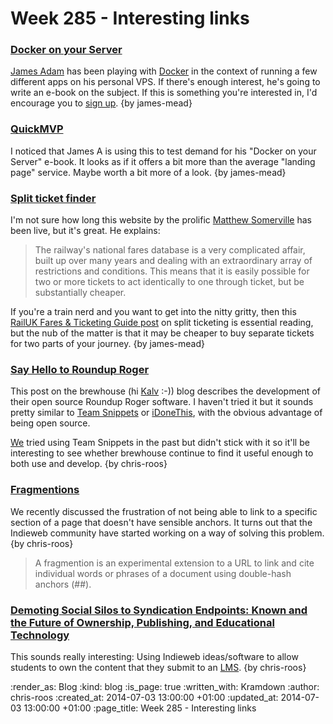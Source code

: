 Week 285 - Interesting links
============================

### [Docker on your Server](http://interblah.net/docker-on-your-server)

[James Adam][] has been playing with [Docker][] in the context of running a few different apps on his personal VPS. If there's enough interest, he's going to write an e-book on the subject. If this is something you're interested in, I'd encourage you to [sign up][]. {by james-mead}


### [QuickMVP](https://quickmvp.com/)

I noticed that James A is using this to test demand for his "Docker on your Server" e-book. It looks as if it offers a bit more than the average "landing page" service. Maybe worth a bit more of a look. {by james-mead}


### [Split ticket finder](http://split.traintimes.org.uk/)

I'm not sure how long this website by the prolific [Matthew Somerville][] has been live, but it's great. He explains:

> The railway's national fares database is a very complicated affair, built up over many years and dealing with an extraordinary array of restrictions and conditions. This means that it is easily possible for two or more tickets to act identically to one through ticket, but be substantially cheaper.

If you're a train nerd and you want to get into the nitty gritty, then this [RailUK Fares & Ticketing Guide post][] on split ticketing is essential reading, but the nub of the matter is that it may be cheaper to buy separate tickets for two parts of your journey. {by james-mead}


### [Say Hello to Roundup Roger](http://brewhouse.io/2014/06/27/say-hello-to-roundup-roger.html)

This post on the brewhouse (hi [Kalv][] :-)) blog describes the development of their open source Roundup Roger software. I haven't tried it but it sounds pretty similar to [Team Snippets][] or [iDoneThis][], with the obvious advantage of being open source.

[We][GFR] tried using Team Snippets in the past but didn't stick with it so it'll be interesting to see whether brewhouse continue to find it useful enough to both use and develop. {by chris-roos}


### [Fragmentions](https://indiewebcamp.com/fragmention)

We recently discussed the frustration of not being able to link to a specific section of a page that doesn't have sensible anchors. It turns out that the Indieweb community have started working on a way of solving this problem. {by chris-roos}

> A fragmention is an experimental extension to a URL to link and cite individual words or phrases of a document using double-hash anchors (##).


### [Demoting Social Silos to Syndication Endpoints: Known and the Future of Ownership, Publishing, and Educational Technology](http://opencontent.org/blog/archives/3393)

This sounds really interesting: Using Indieweb ideas/software to allow students to own the content that they submit to an [LMS][]. {by chris-roos}

[GFR]: /
[iDoneThis]: https://idonethis.com/
[Kalv]: https://twitter.com/kalv
[Team Snippets]: http://landing.teamsnippets.com/
[James Adam]: http://interblah.net/
[Docker]: http://docker.com/
[sign up]: http://www.dockeronyourserver.com/
[Matthew Somerville]: http://dracos.co.uk/
[RailUK Fares & Ticketing Guide post]: http://www.railforums.co.uk/showpost.php?p=1179633&postcount=10
[LMS]: http://en.wikipedia.org/wiki/Learning_management_system

:render_as: Blog
:kind: blog
:is_page: true
:written_with: Kramdown
:author: chris-roos
:created_at: 2014-07-03 13:00:00 +01:00
:updated_at: 2014-07-03 13:00:00 +01:00
:page_title: Week 285 - Interesting links
